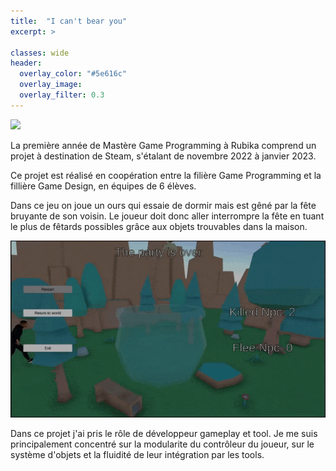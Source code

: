 ```yaml
---
title:  "I can't bear you"
excerpt: >
  
classes: wide
header:
  overlay_color: "#5e616c"
  overlay_image: 
  overlay_filter: 0.3
---
```


![](../assets/images/i-cant-bear-you.gif)

La première année de Mastère Game Programming à Rubika comprend un projet à destination de Steam, s'étalant de novembre 2022 à janvier 2023.

Ce projet est réalisé en coopération entre la filière Game Programming et la fillière Game Design, en équipes de 6 élèves.

Dans ce jeu on joue un ours qui essaie de dormir mais est gêné par la fête bruyante de son voisin. Le joueur doit donc aller interrompre la fête en tuant le plus de fêtards possibles grâce aux objets trouvables dans la maison.

![](../assets/images/i-cant-bear-you-end.gif)

Dans ce projet j'ai pris le rôle de développeur gameplay et tool. Je me suis principalement concentré sur la modularite du contrôleur du joueur, sur le système d'objets et la fluidité de leur intégration par les tools.
